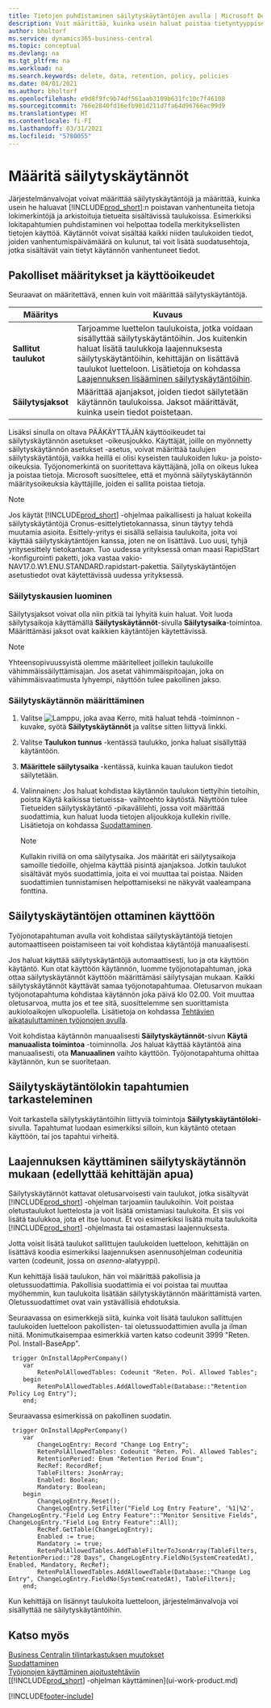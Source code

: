 ```yaml
---
title: Tietojen puhdistaminen säilytyskäytäntöjen avulla | Microsoft Docs
description: Voit määrittää, kuinka usein haluat poistaa tietyntyyppiset tiedot.
author: bholtorf
ms.service: dynamics365-business-central
ms.topic: conceptual
ms.devlang: na
ms.tgt_pltfrm: na
ms.workload: na
ms.search.keywords: delete, data, retention, policy, policies
ms.date: 04/01/2021
ms.author: bholtorf
ms.openlocfilehash: e9d8f9fc9b74df561aab3109b631fc10c7f46108
ms.sourcegitcommit: 766e2840fd16efb901d211d7fa64d96766ac99d9
ms.translationtype: HT
ms.contentlocale: fi-FI
ms.lasthandoff: 03/31/2021
ms.locfileid: "5780055"
---
```

# <a name="define-retention-policies"></a>Määritä säilytyskäytännöt
Järjestelmänvalvojat voivat määrittää säilytyskäytäntöjä ja määrittää, kuinka usein he haluavat [!INCLUDE[prod_short](includes/prod_short.md)]:n poistavan vanhentuneita tietoja lokimerkintöjä ja arkistoituja tietueita sisältävissä taulukoissa. Esimerkiksi lokitapahtumien puhdistaminen voi helpottaa todella merkityksellisten tietojen käyttöä. Käytännöt voivat sisältää kaikki niiden taulukoiden tiedot, joiden vanhentumispäivämäärä on kulunut, tai voit lisätä suodatusehtoja, jotka sisältävät vain tietyt käytännön vanhentuneet tiedot. 

## <a name="required-setups-and-permissions"></a>Pakolliset määritykset ja käyttöoikeudet
Seuraavat on määritettävä, ennen kuin voit määrittää säilytyskäytäntöjä.

|Määritys  |Kuvaus  |
|---------|---------|
|**Sallitut taulukot**     |Tarjoamme luettelon taulukoista, jotka voidaan sisällyttää säilytyskäytäntöihin. Jos kuitenkin haluat lisätä taulukkoja laajennuksesta säilytyskäytäntöihin, kehittäjän on lisättävä taulukot luetteloon. Lisätietoja on kohdassa [Laajennuksen lisääminen säilytyskäytäntöihin](admin-data-retention-policies.md#including-your-extension-in-a-retention-policy-requires-help-from-a-developer).          |
|**Säilytysjaksot**     |Määrittää ajanjaksot, joiden tiedot säilytetään käytännön taulukoissa. Jaksot määrittävät, kuinka usein tiedot poistetaan.         |

Lisäksi sinulla on oltava PÄÄKÄYTTÄJÄN käyttöoikeudet tai säilytyskäytännön asetukset -oikeusjoukko. Käyttäjät, joille on myönnetty säilytyskäytännön asetukset -asetus, voivat määrittää taulujen säilytyskäytäntöjä, vaikka heillä ei olisi kyseisten taulukoiden luku- ja poisto-oikeuksia. Työjonomerkintä on suoritettava käyttäjänä, jolla on oikeus lukea ja poistaa tietoja. Microsoft suosittelee, että et myönnä säilytyskäytännön määritysoikeuksia käyttäjille, joiden ei sallita poistaa tietoja.

> [!NOTE]
> Jos käytät [!INCLUDE[prod_short](includes/prod_short.md)] -ohjelmaa paikallisesti ja haluat kokeilla säilytyskäytäntöjä Cronus-esittelytietokannassa, sinun täytyy tehdä muutamia asioita. Esittely-yritys ei sisällä sellaisia taulukoita, joita voi käyttää säilytyskäytäntöjen kanssa, joten ne on lisättävä. Luo uusi, tyhjä yritysesittely tietokantaan. Tuo uudessa yrityksessä oman maasi RapidStart -konfigurointi paketti, joka vastaa vakio-NAV17.0.W1.ENU.STANDARD.rapidstart-pakettia. Säilytyskäytäntöjen asetustiedot ovat käytettävissä uudessa yrityksessä.

### <a name="to-create-retention-periods"></a>Säilytyskausien luominen
Säilytysjaksot voivat olla niin pitkiä tai lyhyitä kuin haluat. Voit luoda säilytysaikoja käyttämällä **Säilytyskäytännöt**-sivulla **Säilytysaika**-toimintoa. Määrittämäsi jaksot ovat kaikkien käytäntöjen käytettävissä.

> [!NOTE]
> Yhteensopivuussyistä olemme määritelleet joillekin taulukoille vähimmäissäilyttämisajan. Jos asetat vähimmäispitoajan, joka on vähimmäisvaatimusta lyhyempi, näyttöön tulee pakollinen jakso.

### <a name="set-up-a-retention-policy"></a>Säilytyskäytännön määrittäminen
1. Valitse ![Lamppu, joka avaa Kerro, mitä haluat tehdä -toiminnon](media/ui-search/search_small.png "Kerro, mitä haluat tehdä") -kuvake, syötä **Säilytyskäytännöt** ja valitse sitten liittyvä linkki.
2. Valitse **Taulukon tunnus** -kentässä taulukko, jonka haluat sisällyttää käytäntöön.
3. **Määrittele säilytysaika** -kentässä, kuinka kauan taulukon tiedot säilytetään.
4. Valinnainen: Jos haluat kohdistaa käytännön taulukon tiettyihin tietoihin, poista Käytä kaikissa tietueissa- vaihtoehto käytöstä. Näyttöön tulee Tietueiden säilytyskäytäntö -pikavälilehti, jossa voit määrittää suodattimia, kun haluat luoda tietojen alijoukkoja kullekin riville. Lisätietoja on kohdassa [Suodattaminen](ui-enter-criteria-filters.md#filtering).

   > [!NOTE]
   > Kullakin rivillä on oma säilytysaika. Jos määrität eri säilytysaikoja samoille tiedoille, ohjelma käyttää pisintä ajanjaksoa. Jotkin taulukot sisältävät myös suodattimia, joita ei voi muuttaa tai poistaa. Näiden suodattimien tunnistamisen helpottamiseksi ne näkyvät vaaleampana fonttina.

## <a name="applying-retention-policies"></a>Säilytyskäytäntöjen ottaminen käyttöön
Työjonotapahtuman avulla voit kohdistaa säilytyskäytäntöjä tietojen automaattiseen poistamiseen tai voit kohdistaa käytäntöjä manuaalisesti.

Jos haluat käyttää säilytyskäytäntöjä automaattisesti, luo ja ota käyttöön käytäntö. Kun otat käyttöön käytännön, luomme työjonotapahtuman, joka ottaa säilytyskäytännöt käyttöön määrittämäsi säilytysajan mukaan. Kaikki säilytyskäytännöt käyttävät samaa työjonotapahtumaa. Oletusarvon mukaan työjonotapahtuma kohdistaa käytännön joka päivä klo 02.00. Voit muuttaa oletusarvoa, mutta jos et tee sitä, suosittelemme sen suorittamista aukioloaikojen ulkopuolella. Lisätietoja on kohdassa [Tehtävien aikatauluttaminen työjonojen avulla](admin-job-queues-schedule-tasks.md). 

Voit kohdistaa käytännön manuaalisesti **Säilytyskäytännöt**-sivun **Käytä manuaalista toimintoa** -toiminnolla. Jos haluat käyttää käytäntöä aina manuaalisesti, ota **Manuaalinen** vaihto käyttöön. Työjonotapahtuma ohittaa käytännön, kun se suoritetaan.

## <a name="viewing-retention-policy-log-entries"></a>Säilytyskäytäntölokin tapahtumien tarkasteleminen
Voit tarkastella säilytyskäytäntöihin liittyviä toimintoja **Säilytyskäytäntöloki**-sivulla. Tapahtumat luodaan esimerkiksi silloin, kun käytäntö otetaan käyttöön, tai jos tapahtui virheitä. 

## <a name="including-your-extension-in-a-retention-policy-requires-help-from-a-developer"></a>Laajennuksen käyttäminen säilytyskäytännön mukaan (edellyttää kehittäjän apua)
Säilytyskäytännöt kattavat oletusarvoisesti vain taulukot, jotka sisältyvät [!INCLUDE[prod_short](includes/prod_short.md)] -ohjelman tarjoamiin taulukoihin. Voit poistaa oletustaulukot luettelosta ja voit lisätä omistamiasi taulukoita. Et siis voi lisätä taulukkoa, jota et itse luonut. Et voi esimerkiksi lisätä muita taulukoita [!INCLUDE[prod_short](includes/prod_short.md)] -ohjelmasta tai ostamastasi laajennuksesta.

Jotta voisit lisätä taulukot sallittujen taulukoiden luetteloon, kehittäjän on lisättävä koodia esimerkiksi laajennuksen asennusohjelman codeunitia varten (codeunit, jossa on *asenna*-alatyyppi). 

Kun kehittäjä lisää taulukon, hän voi määrittää pakollisia ja oletussuodattimia. Pakollisia suodattimia ei voi poistaa tai muuttaa myöhemmin, kun taulukoita lisätään säilytyskäytännön määrittämistä varten. Oletussuodattimet ovat vain ystävällisiä ehdotuksia.

Seuraavassa on esimerkkejä siitä, kuinka voit lisätä taulukon sallittujen taulukoiden luetteloon pakollisten- tai oletussuodattimien avulla ja ilman niitä. Monimutkaisempaa esimerkkiä varten katso codeunit 3999 "Reten. Pol. Install-BaseApp". 

```
 trigger OnInstallAppPerCompany()
    var
        RetenPolAllowedTables: Codeunit "Reten. Pol. Allowed Tables";
    begin
        RetenPolAllowedTables.AddAllowedTable(Database::"Retention Policy Log Entry");
    end;
```

Seuraavassa esimerkissä on pakollinen suodatin.

```
 trigger OnInstallAppPerCompany()
    var
        ChangeLogEntry: Record "Change Log Entry";
        RetenPolAllowedTables: Codeunit "Reten. Pol. Allowed Tables";
        RetentionPeriod: Enum "Retention Period Enum";
        RecRef: RecordRef;
        TableFilters: JsonArray;
        Enabled: Boolean;
        Mandatory: Boolean;
    begin
        ChangeLogEntry.Reset();
        ChangeLogEntry.SetFilter("Field Log Entry Feature", '%1|%2', ChangeLogEntry."Field Log Entry Feature"::"Monitor Sensitive Fields", ChangeLogEntry."Field Log Entry Feature"::All);
        RecRef.GetTable(ChangeLogEntry);
        Enabled := true;
        Mandatory := true;
        RetenPolAllowedTables.AddTableFilterToJsonArray(TableFilters, RetentionPeriod::"28 Days", ChangeLogEntry.FieldNo(SystemCreatedAt), Enabled, Mandatory, RecRef);
        RetenPolAllowedTables.AddAllowedTable(Database::"Change Log Entry", ChangeLogEntry.FieldNo(SystemCreatedAt), TableFilters);
    end;
```
Kun kehittäjä on lisännyt taulukoita luetteloon, järjestelmänvalvoja voi sisällyttää ne säilytyskäytäntöihin. 

## <a name="see-also"></a>Katso myös
[Business Centralin tilintarkastuksen muutokset](across-log-changes.md)  
[Suodattaminen](ui-enter-criteria-filters.md#filtering)  
[Työjonojen käyttäminen ajoitustehtäviin](admin-job-queues-schedule-tasks.md)  
[[!INCLUDE[prod_short](includes/prod_short.md)] -ohjelman käyttäminen](ui-work-product.md)  

[!INCLUDE[footer-include](includes/footer-banner.md)]